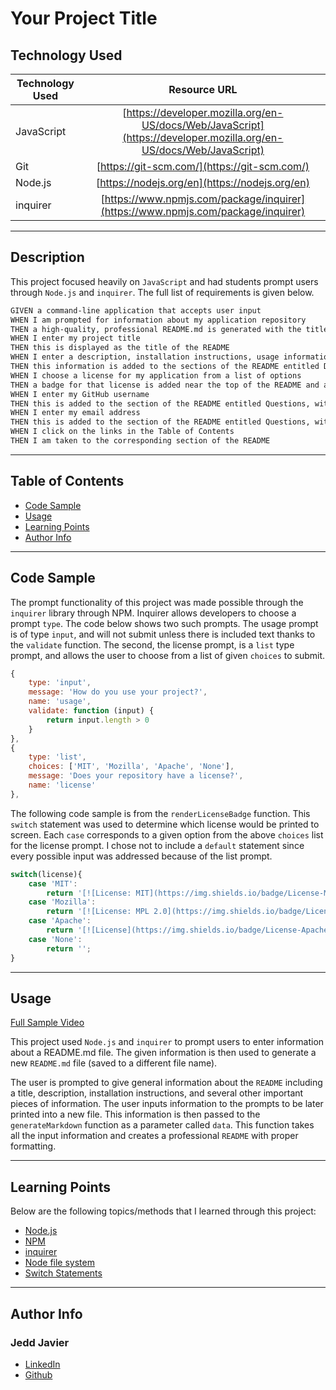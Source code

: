 # Your Project Title 

## Technology Used 

| Technology Used         | Resource URL           | 
| ------------- |:-------------:| 
| JavaScript | [https://developer.mozilla.org/en-US/docs/Web/JavaScript](https://developer.mozilla.org/en-US/docs/Web/JavaScript)|   
| Git | [https://git-scm.com/](https://git-scm.com/) |
| Node.js | [https://nodejs.org/en](https://nodejs.org/en) |
| inquirer | [https://www.npmjs.com/package/inquirer](https://www.npmjs.com/package/inquirer) |

<hr>

## Description 

This project focused heavily on `JavaScript` and had students prompt users through `Node.js` and `inquirer`. The full list of requirements is given below.

```md
GIVEN a command-line application that accepts user input
WHEN I am prompted for information about my application repository
THEN a high-quality, professional README.md is generated with the title of my project and sections entitled Description, Table of Contents, Installation, Usage, License, Contributing, Tests, and Questions
WHEN I enter my project title
THEN this is displayed as the title of the README
WHEN I enter a description, installation instructions, usage information, contribution guidelines, and test instructions
THEN this information is added to the sections of the README entitled Description, Installation, Usage, Contributing, and Tests
WHEN I choose a license for my application from a list of options
THEN a badge for that license is added near the top of the README and a notice is added to the section of the README entitled License that explains which license the application is covered under
WHEN I enter my GitHub username
THEN this is added to the section of the README entitled Questions, with a link to my GitHub profile
WHEN I enter my email address
THEN this is added to the section of the README entitled Questions, with instructions on how to reach me with additional questions
WHEN I click on the links in the Table of Contents
THEN I am taken to the corresponding section of the README
```

<hr>

## Table of Contents

* [Code Sample](#code-sample)
* [Usage](#usage)
* [Learning Points](#learning-points)
* [Author Info](#author-info)

<hr>

## Code Sample

The prompt functionality of this project was made possible through the `inquirer` library through NPM. Inquirer allows developers to choose a prompt `type`. The code below shows two such prompts. The usage prompt is of type `input`, and will not submit unless there is included text thanks to the `validate` function. The second, the license prompt, is a `list` type prompt, and allows the user to choose from a list of given `choices` to submit.

```js
{
    type: 'input',
    message: 'How do you use your project?',
    name: 'usage',
    validate: function (input) { 
        return input.length > 0
    }
},
{
    type: 'list',
    choices: ['MIT', 'Mozilla', 'Apache', 'None'],
    message: 'Does your repository have a license?',
    name: 'license'
},
```

The following code sample is from the `renderLicenseBadge` function. This `switch` statement was used to determine which license would be printed to screen. Each `case` corresponds to a given option from the above `choices` list for the license prompt. I chose not to include a `default` statement since every possible input was addressed because of the list prompt.

```js
switch(license){
    case 'MIT':
        return '[![License: MIT](https://img.shields.io/badge/License-MIT-yellow.svg)](https://opensource.org/licenses/MIT)';
    case 'Mozilla':
        return '[![License: MPL 2.0](https://img.shields.io/badge/License-MPL_2.0-brightgreen.svg)](https://opensource.org/licenses/MPL-2.0)';
    case 'Apache':
        return '[![License](https://img.shields.io/badge/License-Apache_2.0-blue.svg)](https://opensource.org/licenses/Apache-2.0)';
    case 'None':
        return '';
}
```

<hr>

## Usage 

[Full Sample Video](https://drive.google.com/file/d/1iBP3kR2yE3Rek8f4Dz-h96qvx8z_cmzs/view?usp=sharing)

This project used `Node.js` and `inquirer` to prompt users to enter information about a README.md file. The given information is then used to generate a new `README.md` file (saved to a different file name). 

The user is prompted to give general information about the `README` including a title, description, installation instructions, and several other important pieces of information. The user inputs information to the prompts to be later printed into a new file. This information is then passed to the `generateMarkdown` function as a parameter called `data`. This function takes all the input information and creates a professional `README` with proper formatting.

<hr>

## Learning Points 

Below are the following topics/methods that I learned through this project:

 * [Node.js](https://nodejs.org/en)
 * [NPM](https://www.npmjs.com/)
 * [inquirer](https://www.npmjs.com/package/inquirer)
 * [Node file system](https://www.w3schools.com/nodejs/nodejs_filesystem.asp)
 * [Switch Statements](https://www.w3schools.com/js/js_switch.asp)

<hr>

## Author Info


### Jedd Javier

* [LinkedIn](https://www.linkedin.com/in/jedd-javier-4b323426b/)
* [Github](github.com/jeppjeppjepp0)